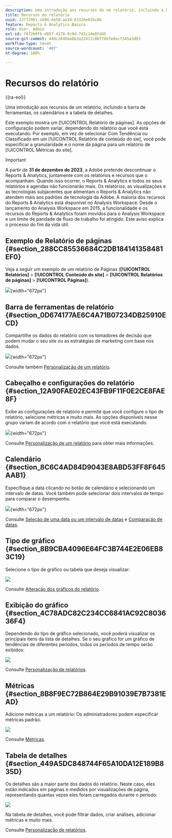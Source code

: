```yaml
---
description: Uma introdução aos recursos de um relatório, incluindo a barra de ferramentas, os calendários e a tabela de detalhes.
title: Recursos do relatório
uuid: 32f72961-cb94-4e50-ae18-03326e02bc8b
feature: Reports & Analytics Basics
role: User, Admin
exl-id: f872b9fb-d857-4170-9c9d-7d2c14e0fd45
source-git-commit: 4ddc2640aa8b3a22411c86ff8bfe0ecf345a3d63
workflow-type: tm+mt
source-wordcount: '407'
ht-degree: 100%

---
```


# Recursos do relatório

{{ra-eol}}

Uma introdução aos recursos de um relatório, incluindo a barra de ferramentas, os calendários e a tabela de detalhes.

Este exemplo mostra um [!UICONTROL Relatório de páginas]. As opções de configuração podem variar, dependendo do relatório que você está executando. Por exemplo, em vez de selecionar Com Tendência ou Classificado em um [!UICONTROL Relatório de conteúdo do sie], você pode especificar a granularidade e o nome da página para um relatório de [!UICONTROL Métricas do site].

>[!IMPORTANT]
>A partir de **31 de dezembro de 2023**, a Adobe pretende descontinuar o Reports &amp; Analytics, juntamente com os relatórios e recursos que o acompanham. Quando isso ocorrer, o Reports &amp; Analytics e todos os seus relatórios e agendas não funcionarão mais. Os relatórios, as visualizações e as tecnologias subjacentes que alimentam o Reports &amp; Analytics não atendem mais aos padrões de tecnologia da Adobe. A maioria dos recursos do Reports &amp; Analytics está disponível no Analysis Workspace. Desde o lançamento do Analysis Workspace em 2015, a funcionalidade e os recursos do Reports &amp; Analytics foram movidos para o Analysis Workspace e um limite de paridade de fluxo de trabalho foi atingido. Este aviso explica o processo do fim da vida útil.

## Exemplo de Relatório de páginas {#section_288CC85536684C2DB184141358481EF0}

Veja a seguir um exemplo de um relatório de Páginas (**[!UICONTROL Relatórios]** > **[!UICONTROL Conteúdo do site]** > **[!UICONTROL Relatórios de páginas]** > **[!UICONTROL Páginas]**).

![](assets/pages_report.png){width="672px"}

## Barra de ferramentas de relatório {#section_0D674177AE6C4A71B07234DB25910ECD}

Compartilhe os dados do relatório com os tomadores de decisão que podem mudar o seu site ou as estratégias de marketing com base nos dados.

![](assets/toolbar.png){width="672px"}

Consulte também [Personalização de um relatório](/help/analyze/reports-analytics/reports-customize/customizing-reports-overview.md).

## Cabeçalho e configurações do relatório {#section_12A90FAE02EC43FB9F11F0E2CE8FAE8F}

Exibe as configurações de relatório e permite que você configure o tipo de relatório, selecione métricas e muito mais. As opções disponíveis nesse grupo variam de acordo com o relatório que você está executando.

![](assets/settings_header.png){width="672px"}

Consulte [Personalização de um relatório](/help/analyze/reports-analytics/reports-customize/customizing-reports-overview.md) para obter mais informações.

## Calendário {#section_8C6C4AD84D9043E8ABD53FF8F645AAB1}

Especifique a data clicando no botão de calendário e selecionando um intervalo de datas. Você também pode selecionar dois intervalos de tempo para comparar o desempenho.

![](assets/calendar_large.png){width="672px"}

Consulte [Seleção de uma data ou um intervalo de datas](/help/analyze/reports-analytics/reports-customize/customizing-reports-overview.md) e [Comparação de datas](/help/analyze/reports-analytics/reports-customize/customizing-reports-overview.md).

## Tipo de gráfico {#section_8B9CBA4096E64FC3B744E2E06EB83C19}

Selecione o tipo de gráfico ou tabela que deseja visualizar:

![](assets/graph_type.png)

Consulte [Alteração dos gráficos do relatório](/help/analyze/reports-analytics/reports-customize/t-reports-graphs.md).

## Exibição do gráfico {#section_4C78ADC82C234CC6841AC92C803636F4}

Dependendo do tipo de gráfico selecionado, você poderá visualizar os principais itens da lista de detalhes. Se o seu gráfico for um gráfico de tendências de diferentes períodos, todos os períodos de tempo serão exibidos:

![](assets/graph.png)

Consulte [Personalização de relatórios](/help/analyze/reports-analytics/reports-customize/customizing-reports-overview.md).

## Métricas {#section_8B8F9EC72B864E29B91039E7B7381EAD}

Adicione métricas a um relatório: Os administradores podem especificar métricas padrão.

![](assets/metrics.png)

Consulte [Métricas](/help/analyze/reports-analytics/metrics.md).

## Tabela de detalhes {#section_449A5DC848744F65A10DA12E189B835D}

Os detalhes são a maior parte dos dados do relatório. Neste caso, eles estão indicados em páginas e medidos por visualizações de página, representando quantas vezes eles foram carregados durante o período:

![](assets/detail.png)

Na tabela de detalhes, você pode filtrar dados, criar análises, adicionar métricas e muito mais.

Consulte [Personalização de relatórios](/help/analyze/reports-analytics/reports-customize/customizing-reports-overview.md).
